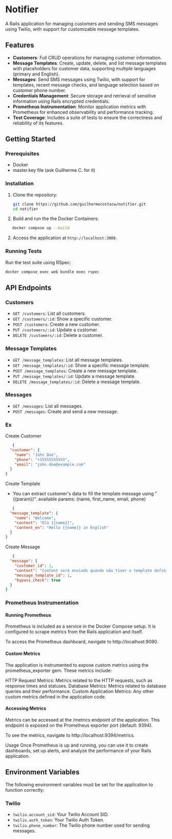 # Notifier

A Rails application for managing customers and sending SMS messages using Twilio, with support for customizable message templates.

## Features

- **Customers**: Full CRUD operations for managing customer information.
- **Message Templates**: Create, update, delete, and list message templates with placeholders for customer data, supporting multiple languages (primary and English).
- **Messages**: Send SMS messages using Twilio, with support for templates, recent message checks, and language selection based on customer phone number.
- **Credentials Management**: Secure storage and retrieval of sensitive information using Rails encrypted credentials.
- **Prometheus Instrumentation**: Monitor application metrics with Prometheus for enhanced observability and performance tracking.
- **Test Coverage**: Includes a suite of tests to ensure the correctness and reliability of its features.

## Getting Started

### Prerequisites

- Docker
- master.key file (ask Guilherme C. for it)

  
### Installation

1. Clone the repository:

   ```sh
   git clone https://github.com/guilhermecostacw/notifier.git
   cd notifier
   ```

2. Build and run the the Docker Containers:
```sh
   docker compose up --build
```

2. Access the application at `http://localhost:3000`.

### Running Tests

Run the test suite using RSpec:

```sh
docker compose exec web bundle exec rspec
```

## API Endpoints

### Customers

- `GET /customers`: List all customers.
- `GET /customers/:id`: Show a specific customer.
- `POST /customers`: Create a new customer.
- `PUT /customers/:id`: Update a customer.
- `DELETE /customers/:id`: Delete a customer.

### Message Templates

- `GET /message_templates`: List all message templates.
- `GET /message_templates/:id`: Show a specific message template.
- `POST /message_templates`: Create a new message template.
- `PUT /message_templates/:id`: Update a message template.
- `DELETE /message_templates/:id`: Delete a message template.

### Messages

- `GET /messages`: List all messages.
- `POST /messages`: Create and send a new message.

### Ex

Create Customer
```json
   {
  "customer": {
    "name": "John Doe",
    "phone": "+15555555555",
    "email": "john.doe@example.com"
  }
}
```

Create Template

- You can extract customer's data to fill the template message using "{{param}}". available params: (name, first_name, email, phone)

```json
   {
  "message_template": {
    "name": "Welcome",
    "content": "Olá {{name}}",
    "content_en": "Hello {{name}} in English"
  }
}
```

Create Message

```json
   {
  "message": {
    "customer_id": 1,
    "content": "Content será enviado quando não tiver o template definido",
    "message_template_id": 1,
    "bypass_check": true
  }
}
```

### Prometheus Instrumentation
#### Running Prometheus
Prometheus is included as a service in the Docker Compose setup. It is configured to scrape metrics from the Rails application and itself.

To access the Prometheus dashboard, navigate to http://localhost:9090.

#### Custom Metrics
The application is instrumented to expose custom metrics using the prometheus_exporter gem. These metrics include:

HTTP Request Metrics: Metrics related to the HTTP requests, such as response times and statuses.
Database Metrics: Metrics related to database queries and their performance.
Custom Application Metrics: Any other custom metrics defined in the application code.

#### Accessing Metrics
Metrics can be accessed at the /metrics endpoint of the application. This endpoint is exposed on the Prometheus exporter port (default: 9394).

To see the metrics, navigate to http://localhost:9394/metrics.

Usage
Once Prometheus is up and running, you can use it to create dashboards, set up alerts, and analyze the performance of your Rails application.



## Environment Variables

The following environment variables must be set for the application to function correctly:

### Twilio

- `twilio.account_sid`: Your Twilio Account SID.
- `twilio.auth_token`: Your Twilio Auth Token.
- `twilio.phone_number`: The Twilio phone number used for sending messages.
